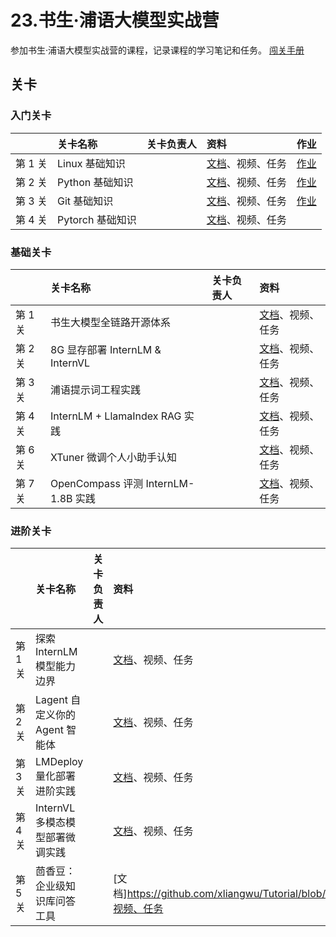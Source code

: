 # 23.书生·浦语大模型实战营

参加书生·浦语大模型实战营的课程，记录课程的学习笔记和任务。
[闯关手册](https://aicarrier.feishu.cn/wiki/XBO6wpQcSibO1okrChhcBkQjnsf)

## 关卡

### 入门关卡

||关卡名称|关卡负责人|资料|作业|
|:-----|:----|:----|:-----|:-----|
|第 1 关| Linux 基础知识 ||[文档](https://github.com/xliangwu/Tutorial/blob/camp3/docs/L0/Linux)、视频、任务|[作业](./大模型实战3期/01-L0第一关.md)|
|第 2 关| Python 基础知识 | | [文档](https://github.com/xliangwu/Tutorial/blob/camp3/docs/L0/Python)、视频、任务 |[作业](./大模型实战3期/02-L0第二关.md)|
|第 3 关| Git 基础知识||[文档](https://github.com/xliangwu/Tutorial/blob/camp3/docs/L0/Git)、视频、任务|[作业](./大模型实战3期/03-L0第三关.md)|
|第 4 关| Pytorch 基础知识|| [文档](https://github.com/xliangwu/Tutorial/blob/camp3/docs/L0/PyTorch)、视频、任务 ||


### 基础关卡


||关卡名称|关卡负责人|资料|
|:-----|:----|:----|:-----|
|第 1 关| 书生大模型全链路开源体系 ||[文档](https://github.com/xliangwu/Tutorial/blob/camp3/docs/L1/ToolChain)、视频、任务|
|第 2 关| 8G 显存部署 InternLM & InternVL | | [文档](https://github.com/xliangwu/Tutorial/blob/camp3/docs/L1/HelloIntern)、视频、任务 |
|第 3 关| 浦语提示词工程实践 ||[文档](https://github.com/xliangwu/Tutorial/blob/camp3/docs/L1/Prompt)、视频、任务|
|第 4 关| InternLM + LlamaIndex RAG 实践 || [文档](https://github.com/xliangwu/Tutorial/blob/camp3/docs/L1/LlamaIndex)、视频、任务 |
|第 6 关| XTuner 微调个人小助手认知 || [文档](https://github.com/xliangwu/Tutorial/blob/camp3/docs/L1/XTuner)、视频、任务 |
|第 7 关| OpenCompass 评测 InternLM-1.8B 实践 || [文档](OpenCompass)、视频、任务 |



### 进阶关卡

||关卡名称|关卡负责人|资料|
|:-----|:----|:----|:-----|
|第 1 关| 探索 InternLM 模型能力边界 ||[文档](https://github.com/xliangwu/Tutorial/blob/camp3/docs/L2/BadCase)、视频、任务|
|第 2 关| Lagent 自定义你的 Agent 智能体 | | [文档](https://github.com/xliangwu/Tutorial/blob/camp3/docs/L2/Lagent)、视频、任务 |
|第 3 关| LMDeploy 量化部署进阶实践 ||[文档](https://github.com/xliangwu/Tutorial/blob/camp3/docs/L2/LMDeploy)、视频、任务|
|第 4 关| InternVL 多模态模型部署微调实践 || [文档](https://github.com/xliangwu/Tutorial/blob/camp3/docs/L2/LMDeploy)、视频、任务 |
|第 5 关| 茴香豆：企业级知识库问答工具|| [文档]https://github.com/xliangwu/Tutorial/blob/camp3/(docs/L2/Huixiangdou)、视频、任务 |
